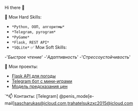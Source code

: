 Hi there 👋

 🔧 Мои Hard Skills:

- `*Python, ООП, алгоритмы*`
- `*Telegram, pyrogram*`
- `*PyGame*`
- `*Flask, REST API*`
- `*SQLite*`
  ✅ Мои Soft Skills:

-'*Быстрое чтение*'
-'*Адаптивность*'
-'*Стрессоустойчивость*'
  

📌 Мои проекты:
- [Flask API для погоды](https://github.com/user/weather-api)
- [Telegram бот с мини-играми](https://github.com/user/telegram-bot)
- [Модель предсказания цен](https://github.com/user/prices)

`*📫 Контакты: [Telegram] @penis_mode[e-mail]sascharukas@icloud.com,trahatelsukzxc2015@icloud.com
